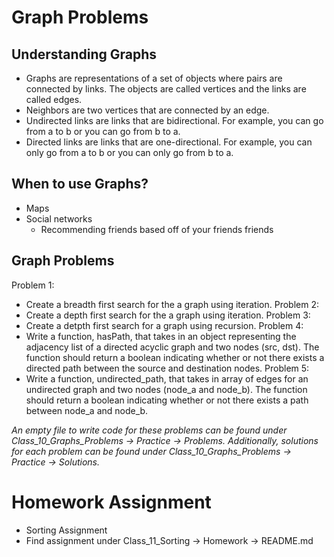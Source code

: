 # Graph Problems

## Understanding Graphs
- Graphs are representations of a set of objects where pairs are connected by links. The objects are called vertices and the links are called edges.
- Neighbors are two vertices that are connected by an edge.
- Undirected links are links that are bidirectional. For example, you can go from a to b or you can go from b to a.
- Directed links are links that are one-directional. For example, you can only go from a to b or you can only go from b to a. 

## When to use Graphs?
- Maps
- Social networks
    - Recommending friends based off of your friends friends

## Graph Problems
Problem 1:
- Create a breadth first search for the a graph using iteration.
Problem 2:
- Create a depth first search for the a graph using iteration.
Problem 3:
- Create a detpth first search for a graph using recursion.
Problem 4:
- Write a function, hasPath, that takes in an object representing the adjacency list of a directed acyclic graph and two nodes (src, dst). The function should return a boolean indicating whether or not there exists a directed path between the source and destination nodes.
Problem 5:
- Write a function, undirected_path, that takes in array of edges for an undirected graph and two nodes (node_a and node_b). The function should return a boolean indicating whether or not there exists a path between node_a and node_b.

*An empty file to write code for these problems can be found under Class_10_Graphs_Problems -> Practice -> Problems. Additionally, solutions for each problem can be found under Class_10_Graphs_Problems -> Practice -> Solutions.*

# Homework Assignment
- Sorting Assignment
- Find assignment under Class_11_Sorting -> Homework -> README.md
